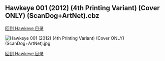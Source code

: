 ## Hawkeye 001 (2012) (4th Printing Variant) (Cover ONLY) (ScanDog+ArtNet).cbz


[回到 Hawkeye 目录](https://github.com/alicewish/markdown/blob/master/series/Hawkeye.md)


![Hawkeye 001 (2012) (4th Printing Variant) (Cover ONLY) (ScanDog+ArtNet).jpg](https://wx1.sinaimg.cn/large/6a9fdecaly1fr0ufen8o1j21401pak1g.jpg)

[回到 Hawkeye 目录](https://github.com/alicewish/markdown/blob/master/series/Hawkeye.md)

